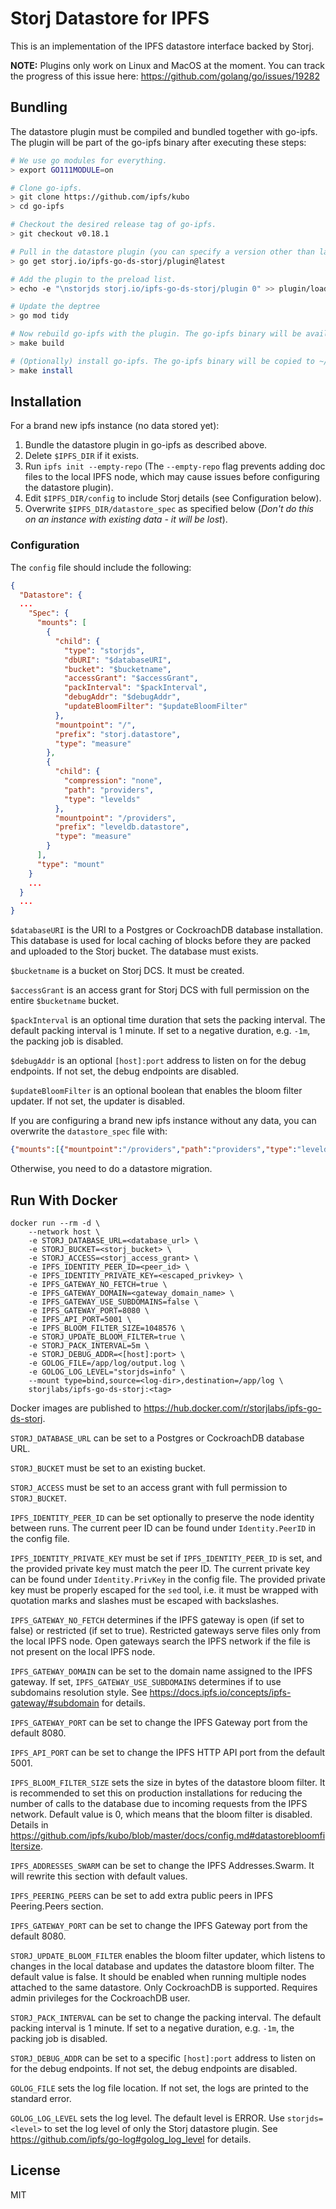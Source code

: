 # Storj Datastore for IPFS

This is an implementation of the IPFS datastore interface backed by Storj.

**NOTE:** Plugins only work on Linux and MacOS at the moment. You can track the progress of this issue here: https://github.com/golang/go/issues/19282

## Bundling

The datastore plugin must be compiled and bundled together with go-ipfs. The plugin will be part of the go-ipfs binary after executing these steps:

```bash
# We use go modules for everything.
> export GO111MODULE=on

# Clone go-ipfs.
> git clone https://github.com/ipfs/kubo
> cd go-ipfs

# Checkout the desired release tag of go-ipfs.
> git checkout v0.18.1

# Pull in the datastore plugin (you can specify a version other than latest if you'd like).
> go get storj.io/ipfs-go-ds-storj/plugin@latest

# Add the plugin to the preload list.
> echo -e "\nstorjds storj.io/ipfs-go-ds-storj/plugin 0" >> plugin/loader/preload_list

# Update the deptree
> go mod tidy

# Now rebuild go-ipfs with the plugin. The go-ipfs binary will be available at cmd/ipfs/ipfs.
> make build

# (Optionally) install go-ipfs. The go-ipfs binary will be copied to ~/go/bin/ipfs.
> make install
```

## Installation

For a brand new ipfs instance (no data stored yet):

1. Bundle the datastore plugin in go-ipfs as described above.
2. Delete `$IPFS_DIR` if it exists.
3. Run `ipfs init --empty-repo` (The `--empty-repo` flag prevents adding doc files to the local IPFS node, which may cause issues before configuring the datastore plugin). 
4. Edit `$IPFS_DIR/config` to include Storj details (see Configuration below).
5. Overwrite `$IPFS_DIR/datastore_spec` as specified below (*Don't do this on an instance with existing data - it will be lost*).

### Configuration

The `config` file should include the following:
```json
{
  "Datastore": {
  ...
    "Spec": {
      "mounts": [
        {
          "child": {
            "type": "storjds",
            "dbURI": "$databaseURI",
            "bucket": "$bucketname",
            "accessGrant": "$accessGrant",
            "packInterval": "$packInterval",
            "debugAddr": "$debugAddr",
            "updateBloomFilter": "$updateBloomFilter"
          },
          "mountpoint": "/",
          "prefix": "storj.datastore",
          "type": "measure"
        },
        {
          "child": {
            "compression": "none",
            "path": "providers",
            "type": "levelds"
          },
          "mountpoint": "/providers",
          "prefix": "leveldb.datastore",
          "type": "measure"
        }
      ],
      "type": "mount"
    }
    ...
  }
  ...
}
```
`$databaseURI` is the URI to a Postgres or CockroachDB database installation. This database is used for local caching of blocks before they are packed and uploaded to the Storj bucket. The database must exists. 

`$bucketname` is a bucket on Storj DCS. It must be created.

`$accessGrant` is an access grant for Storj DCS with full permission on the entire `$bucketname` bucket.

`$packInterval` is an optional time duration that sets the packing interval. The default packing interval is 1 minute. If set to a negative duration, e.g. `-1m`, the packing job is disabled.

`$debugAddr` is an optional `[host]:port` address to listen on for the debug endpoints. If not set, the debug endpoints are disabled.

`$updateBloomFilter` is an optional boolean that enables the bloom filter updater. If not set, the updater is disabled. 

If you are configuring a brand new ipfs instance without any data, you can overwrite the `datastore_spec` file with:

```json
{"mounts":[{"mountpoint":"/providers","path":"providers","type":"levelds"},{"bucket":"$bucketname","mountpoint":"/"}],"type":"mount"}
```

Otherwise, you need to do a datastore migration.

## Run With Docker

```
docker run --rm -d \
    --network host \
    -e STORJ_DATABASE_URL=<database_url> \
    -e STORJ_BUCKET=<storj_bucket> \
    -e STORJ_ACCESS=<storj_access_grant> \
    -e IPFS_IDENTITY_PEER_ID=<peer_id> \
    -e IPFS_IDENTITY_PRIVATE_KEY=<escaped_privkey> \
    -e IPFS_GATEWAY_NO_FETCH=true \
    -e IPFS_GATEWAY_DOMAIN=<gateway_domain_name> \
    -e IPFS_GATEWAY_USE_SUBDOMAINS=false \
    -e IPFS_GATEWAY_PORT=8080 \
    -e IPFS_API_PORT=5001 \
    -e IPFS_BLOOM_FILTER_SIZE=1048576 \
    -e STORJ_UPDATE_BLOOM_FILTER=true \
    -e STORJ_PACK_INTERVAL=5m \
    -e STORJ_DEBUG_ADDR=<[host]:port> \
    -e GOLOG_FILE=/app/log/output.log \
    -e GOLOG_LOG_LEVEL="storjds=info" \
    --mount type=bind,source=<log-dir>,destination=/app/log \
    storjlabs/ipfs-go-ds-storj:<tag>
```

Docker images are published to https://hub.docker.com/r/storjlabs/ipfs-go-ds-storj.

`STORJ_DATABASE_URL` can be set to a Postgres or CockroachDB database URL.

`STORJ_BUCKET` must be set to an existing bucket.

`STORJ_ACCESS` must be set to an access grant with full permission to `STORJ_BUCKET`.

`IPFS_IDENTITY_PEER_ID` can be set optionally to preserve the node identity between runs. The current peer ID can be found under `Identity.PeerID` in the config file.

`IPFS_IDENTITY_PRIVATE_KEY` must be set if `IPFS_IDENTITY_PEER_ID` is set, and the provided private key must match the peer ID. The current private key can be found under `Identity.PrivKey` in the config file. The provided private key must be properly escaped for the `sed` tool, i.e. it must be wrapped with quotation marks and slashes must be escaped with backslashes.

`IPFS_GATEWAY_NO_FETCH` determines if the IPFS gateway is open (if set to false) or restricted (if set to true). Restricted gateways serve files only from the local IPFS node. Open gateways search the IPFS network if the file is not present on the local IPFS node.

`IPFS_GATEWAY_DOMAIN` can be set to the domain name assigned to the IPFS gateway. If set, `IPFS_GATEWAY_USE_SUBDOMAINS` determines if to use subdomains resolution style. See https://docs.ipfs.io/concepts/ipfs-gateway/#subdomain for details.

`IPFS_GATEWAY_PORT` can be set to change the IPFS Gateway port from the default 8080.

`IPFS_API_PORT` can be set to change the IPFS HTTP API port from the default 5001.

`IPFS_BLOOM_FILTER_SIZE` sets the size in bytes of the datastore bloom filter. It is recommended to set this on production installations for reducing the number of calls to the database due to incoming requests from the IPFS network. Default value is 0, which means that the bloom filter is disabled. Details in https://github.com/ipfs/kubo/blob/master/docs/config.md#datastorebloomfiltersize.

`IPFS_ADDRESSES_SWARM` can be set to change the IPFS Addresses.Swarm. It will rewrite this section with default values.

`IPFS_PEERING_PEERS` can be set to add extra public peers in IPFS Peering.Peers section.

`IPFS_GATEWAY_PORT` can be set to change the IPFS Gateway port from the default 8080.

`STORJ_UPDATE_BLOOM_FILTER` enables the bloom filter updater, which listens to changes in the local database and updates the datastore bloom filter. The default value is false. It should be enabled when running multiple nodes attached to the same datastore. Only CockroachDB is supported. Requires admin privileges for the CockroachDB user.

`STORJ_PACK_INTERVAL` can be set to change the packing interval. The default packing interval is 1 minute. If set to a negative duration, e.g. `-1m`, the packing job is disabled.

`STORJ_DEBUG_ADDR` can be set to a specific `[host]:port` address to listen on for the debug endpoints. If not set, the debug endpoints are disabled.

`GOLOG_FILE` sets the log file location. If not set, the logs are printed to the standard error.

`GOLOG_LOG_LEVEL` sets the log level. The default level is ERROR. Use `storjds=<level>` to set the log level of only the Storj datastore plugin. See https://github.com/ipfs/go-log#golog_log_level for details.

## License

MIT
